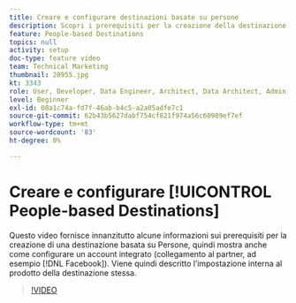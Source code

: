 ```yaml
---
title: Creare e configurare destinazioni basate su persone
description: Scopri i prerequisiti per la creazione della destinazione basata su Persone e come configurare un account integrato (collegamento al partner, ad esempio Facebook). Scopri la configurazione interna al prodotto della destinazione stessa.
feature: People-based Destinations
topics: null
activity: setup
doc-type: feature video
team: Technical Marketing
thumbnail: 28955.jpg
kt: 3343
role: User, Developer, Data Engineer, Architect, Data Architect, Admin, Leader
level: Beginner
exl-id: 08a1c74a-fd7f-46ab-b4c5-a2a05adfe7c1
source-git-commit: 62b43b5627dabf754cf821f974a56c60989ef7ef
workflow-type: tm+mt
source-wordcount: '83'
ht-degree: 0%

---
```


# Creare e configurare [!UICONTROL People-based Destinations]

Questo video fornisce innanzitutto alcune informazioni sui prerequisiti per la creazione di una destinazione basata su Persone, quindi mostra anche come configurare un account integrato (collegamento al partner, ad esempio [!DNL Facebook]). Viene quindi descritto l’impostazione interna al prodotto della destinazione stessa.

>[!VIDEO](https://video.tv.adobe.com/v/28955/?quality=12)
